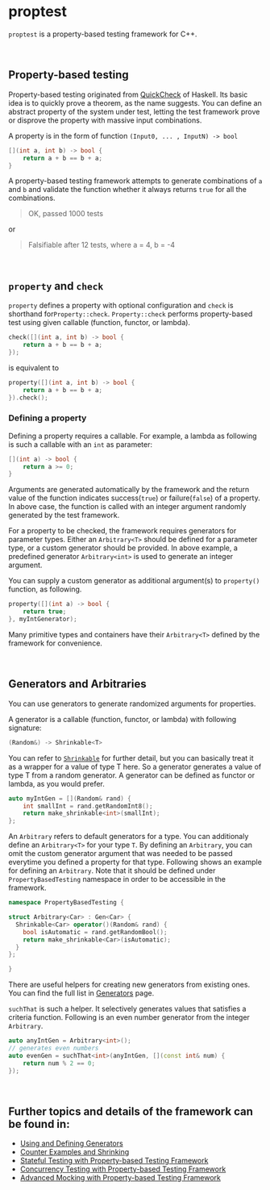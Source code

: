 # proptest

`proptest` is a property-based testing framework for C++. 

&nbsp;

## Property-based testing

Property-based testing originated from [QuickCheck](https://en.wikipedia.org/wiki/QuickCheck) of Haskell. 
Its basic idea is to quickly prove a theorem, as the name suggests. 
You can define an abstract property of the system under test, letting the test framework prove or disprove the property with massive input combinations.

A property is in the form of function `(Input0, ... , InputN) -> bool`

```cpp
[](int a, int b) -> bool {
    return a + b == b + a;
}
```

A property-based testing framework attempts to generate combinations of `a` and `b` and validate the function whether it always returns `true` for all the combinations. 

> OK, passed 1000 tests

or 

> Falsifiable after 12 tests, where
>   a = 4,
>   b = -4

&nbsp;

## `property` and `check`

`property` defines a property with optional configuration and `check` is shorthand for`Property::check`.
`Property::check` performs property-based test using given callable (function, functor, or lambda).

```cpp
check([](int a, int b) -> bool {
    return a + b == b + a;
});
```

is equivalent to

```cpp
property([](int a, int b) -> bool {
    return a + b == b + a;
}).check();
```

### Defining a property
Defining a property requires a callable. For example, a lambda as following is such a callable with an `int` as parameter:

```cpp
[](int a) -> bool {
    return a >= 0;
}
```

Arguments are generated automatically by the framework and the return value of the function indicates success(`true`) or failure(`false`) of a property.  
In above case, the function is called with an integer argument randomly generated by the test framework. 

For a property to be checked, the framework requires generators for parameter types. Either an `Arbitrary<T>` should be defined for a parameter type, or a custom generator should be provided. In above example, a predefined generator `Arbitrary<int>` is used to generate an integer argument.

You can supply a custom generator as additional argument(s) to `property()` function, as following.

```cpp
property([](int a) -> bool {
    return true;
}, myIntGenerator);
```

Many primitive types and containers have their `Arbitrary<T>` defined by the framework for convenience.

&nbsp;

## Generators and Arbitraries

You can use generators to generate randomized arguments for properties.

A generator is a callable (function, functor, or lambda) with following signature:

```cpp
(Random&) -> Shrinkable<T>
```

You can refer to [`Shrinkable`](doc/Shrinking.md) for further detail, but you can basically treat it as a wrapper for a value of type T here. So a generator generates a value of type T from a random generator. A generator can be defined as functor or lambda, as you would prefer.  

```cpp
auto myIntGen = [](Random& rand) {
    int smallInt = rand.getRandomInt8();
    return make_shrinkable<int>(smallInt);
};
```

An `Arbitrary` refers to default generators for a type. You can additionaly define an `Arbitrary<T>` for your type `T`. By defining an `Arbitrary`, you can omit the custom generator argument that was needed to be passed everytime you defined a property for that type. Following shows an example for defining an `Arbitrary`. Note that it should be defined under `PropertyBasedTesting` namespace in order to be accessible in the framework.

```cpp
namespace PropertyBasedTesting {

struct Arbitrary<Car> : Gen<Car> {
  Shrinkable<Car> operator()(Random& rand) {
    bool isAutomatic = rand.getRandomBool();
    return make_shrinkable<Car>(isAutomatic);
  }
};

}
```

There are useful helpers for creating new generators from existing ones. You can find the full list in [Generators](doc/Generators.md) page. 

`suchThat` is such a helper. It selectively generates values that satisfies a criteria function. Following is an even number generator from the integer `Arbitrary`.

```cpp
auto anyIntGen = Arbitrary<int>();
// generates even numbers
auto evenGen = suchThat<int>(anyIntGen, [](const int& num) {
    return num % 2 == 0;
});
```

&nbsp;

## Further topics and details of the framework can be found in:

* [Using and Defining Generators](doc/Generators.md)
* [Counter Examples and Shrinking](doc/Shrinking.md)
* [Stateful Testing with Property-based Testing Framework](doc/statefulTesting.md)
* [Concurrency Testing with Property-based Testing Framework](doc/ConcurrencyTesting.md)
* [Advanced Mocking with Property-based Testing Framework](doc/Mocking.md)

